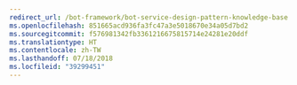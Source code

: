 ```yaml
---
redirect_url: /bot-framework/bot-service-design-pattern-knowledge-base
ms.openlocfilehash: 851665acd936fa3fc47a3e5018670e34a05d7bd2
ms.sourcegitcommit: f576981342fb3361216675815714e24281e20ddf
ms.translationtype: HT
ms.contentlocale: zh-TW
ms.lasthandoff: 07/18/2018
ms.locfileid: "39299451"
---
```

